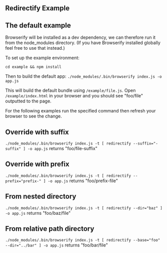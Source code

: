 Redirectify Example
---

## The default example
Browserify will be installed as a dev dependency, we can therefore run it from the node_modules directory.
(If you have Browserify installed globally feel free to use that instead.)

To set up the example environment:

`cd example && npm install`

Then to build the default app:
`./node_modules/.bin/browserify index.js -o app.js`

This will build the default bundle using `/example/file.js`.
Open `/example/index.html` in your browser and you should see "foo/file" outputted to the page.

For the following examples run the specified command then refresh your browser to see the change.

## Override with suffix
`./node_modules/.bin/browserify index.js -t [ redirectify --suffix="-suffix" ] -o app.js`
returns "foo/file-suffix"

## Override with prefix
`./node_modules/.bin/browserify index.js -t [ redirectify --prefix="prefix-" ] -o app.js`
returns "foo/prefix-file"

## From nested directory
`./node_modules/.bin/browserify index.js -t [ redirectify --dir="baz" ] -o app.js`
returns "foo/baz/file"

## From relative path directory
`./node_modules/.bin/browserify index.js -t [ redirectify --base="foo" --dir="../bar" ] -o app.js`
returns "foo/bar/file"
